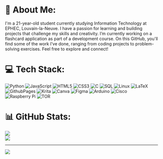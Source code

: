 # 💫 About Me:

I'm a 21-year-old student currently studying Information Technology at EPHEC, Louvain-la-Neuve. I have a passion for learning and building projects that challenge my skills and creativity. I’m currently working on a flashcard application as part of a development course. On this GitHub, you'll find some of the work I’ve done, ranging from coding projects to problem-solving exercises. Feel free to explore and connect!


# 💻 Tech Stack:

![Python](https://img.shields.io/badge/python-3670A0?style=for-the-badge&logo=python&logoColor=ffdd54)
![JavaScript](https://img.shields.io/badge/javascript-%23323330.svg?style=for-the-badge&logo=javascript&logoColor=%23F7DF1E)
![HTML5](https://img.shields.io/badge/html5-%23E34F26.svg?style=for-the-badge&logo=html5&logoColor=white) 
![CSS3](https://img.shields.io/badge/css3-%231572B6.svg?style=for-the-badge&logo=css3&logoColor=white)
![C](https://img.shields.io/badge/C-00599C?style=for-the-badge&logo=c&logoColor=white)
![SQL](https://img.shields.io/badge/SQL-003B57?style=for-the-badge&logo=sqlite&logoColor=white)
![Linux](https://img.shields.io/badge/Linux-00599C?style=for-the-badge&logo=linux&logoColor=white)
![LaTeX](https://img.shields.io/badge/latex-%23008080.svg?style=for-the-badge&logo=latex&logoColor=white) 
![GithubPages](https://img.shields.io/badge/github%20pages-121013?style=for-the-badge&logo=github&logoColor=white) 
![Krita](https://img.shields.io/badge/Krita-203759?style=for-the-badge&logo=krita&logoColor=EEF37B) 
![Canva](https://img.shields.io/badge/Canva-%2300C4CC.svg?style=for-the-badge&logo=Canva&logoColor=white) 
![Figma](https://img.shields.io/badge/figma-%23F24E1E.svg?style=for-the-badge&logo=figma&logoColor=white) 
![Arduino](https://img.shields.io/badge/-Arduino-00979D?style=for-the-badge&logo=Arduino&logoColor=white) 
![Cisco](https://img.shields.io/badge/cisco-%23049fd9.svg?style=for-the-badge&logo=cisco&logoColor=black) 
![Raspberry Pi](https://img.shields.io/badge/-RaspberryPi-C51A4A?style=for-the-badge&logo=Raspberry-Pi) 
![TOR](https://img.shields.io/badge/tor-%237E4798.svg?style=for-the-badge&logo=tor-project&logoColor=white)

# 📊 GitHub Stats:
<!-- ![](https://github-readme-stats.vercel.app/api?username=tvalcke&theme=dark&hide_border=true&include_all_commits=true&count_private=false)<br/> -->
![](https://github-readme-streak-stats.herokuapp.com/?user=tvalcke&theme=dark&hide_border=true)<br/>
![](https://github-readme-stats.vercel.app/api/top-langs/?username=tvalcke&theme=dark&hide_border=true&include_all_commits=true&count_private=false&layout=compact&cache_seconds=1800)



---

[![](https://visitcount.itsvg.in/api?id=tvalcke&icon=0&color=8)](https://visitcount.itsvg.in)
